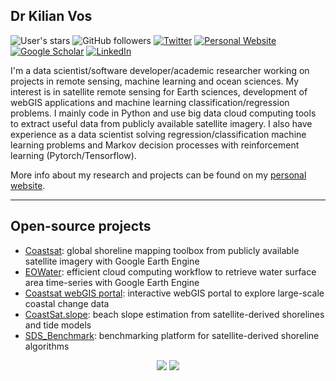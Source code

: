 ## Dr Kilian Vos

![User's stars](https://img.shields.io/github/stars/kvos?style=social)
![GitHub followers](https://img.shields.io/github/followers/kvos?style=social)
<a href="https://twitter.com/_kvos"><img src="https://img.shields.io/twitter/follow/_kvos?style=social" alt="Twitter"></a>
<a href="https://kvos.github.io/"><img src="https://img.shields.io/badge/Personal-Website-blue" alt="Personal Website"></a>
<a href="https://scholar.google.com.au/citations?user=Ne9dT2kAAAAJ&hl=fr"><img src="https://img.shields.io/badge/Google-Scholar-blue" alt="Google Scholar"></a>
<a href="https://www.linkedin.com/"><img src="https://img.shields.io/badge/LinkedIn-0077B5?style=flat&logo=linkedin&logoColor=white" alt="LinkedIn"></a>

I'm a data scientist/software developer/academic researcher working on projects in remote sensing, machine learning and ocean sciences. My interest is in satellite remote sensing for Earth sciences, development of webGIS applications and machine learning classification/regression problems. I mainly code in Python and use big data cloud computing tools to extract useful data from publicly available satellite imagery. I also have experience as a data scientist solving regression/classification machine learning problems and Markov decision processes with reinforcement learning (Pytorch/Tensorflow).

More info about my research and projects can be found on my [personal website](https://kvos.github.io/).

---

## Open-source projects

- [Coastsat](https://github.com/kvos/CoastSat): global shoreline mapping toolbox from publicly available satellite imagery with Google Earth Engine
- [EOWater](https://github.com/ShiruiH/EOWater): efficient cloud computing workflow to retrieve water surface area time-series with Google Earth Engine
- [Coastsat webGIS portal](http://coastsat.space): interactive webGIS portal to explore large-scale coastal change data
- [CoastSat.slope](https://github.com/kvos/CoastSat.slope): beach slope estimation from satellite-derived shorelines and tide models
- [SDS_Benchmark](https://github.com/SatelliteShorelines/SDS_Benchmark): benchmarking platform for satellite-derived shoreline algorithms

<!--
**kvos/kvos** is a ✨ _special_ ✨ repository because its `README.md` (this file) appears on your GitHub profile.

Here are some ideas to get you started:

- 🔭 I’m currently working on ...
- 🌱 I’m currently learning ...
- 👯 I’m looking to collaborate on ...
- 🤔 I’m looking for help with ...
- 💬 Ask me about ...
- 📫 How to reach me: ...
- 😄 Pronouns: ...
- ⚡ Fun fact: ...
-->

<p align="center">
  <img src="https://github-readme-stats.vercel.app/api?username=kvos&show_icons=true&count_private=true"/>
  <img src="https://github-readme-stats.vercel.app/api/top-langs/?username=kvos&show_icons=true&count_private=true"/>
</p>
